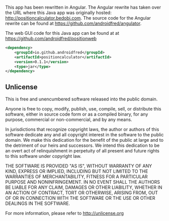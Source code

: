 This app has been rewritten in Angular. The Angular rewrite has taken over the URL where this Java app was originally hosted: http://positioncalculator.bedobi.com. The source code for the Angular rewrite can be found at https://github.com/androidfred/angulator.

The web GUI code for this Java app can be found at at https://github.com/androidfred/positionweb

```xml
<dependency>
    <groupId>io.github.androidfred</groupId>
    <artifactId>positioncalculator</artifactId>
    <version>0.1.1</version>
    <type>jar</type>
</dependency>
```

## Unlicense
This is free and unencumbered software released into the public domain.

Anyone is free to copy, modify, publish, use, compile, sell, or
distribute this software, either in source code form or as a compiled
binary, for any purpose, commercial or non-commercial, and by any
means.

In jurisdictions that recognize copyright laws, the author or authors
of this software dedicate any and all copyright interest in the
software to the public domain. We make this dedication for the benefit
of the public at large and to the detriment of our heirs and
successors. We intend this dedication to be an overt act of
relinquishment in perpetuity of all present and future rights to this
software under copyright law.

THE SOFTWARE IS PROVIDED "AS IS", WITHOUT WARRANTY OF ANY KIND,
EXPRESS OR IMPLIED, INCLUDING BUT NOT LIMITED TO THE WARRANTIES OF
MERCHANTABILITY, FITNESS FOR A PARTICULAR PURPOSE AND NONINFRINGEMENT.
IN NO EVENT SHALL THE AUTHORS BE LIABLE FOR ANY CLAIM, DAMAGES OR
OTHER LIABILITY, WHETHER IN AN ACTION OF CONTRACT, TORT OR OTHERWISE,
ARISING FROM, OUT OF OR IN CONNECTION WITH THE SOFTWARE OR THE USE OR
OTHER DEALINGS IN THE SOFTWARE.

For more information, please refer to <http://unlicense.org>
